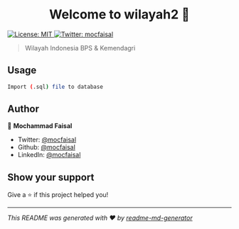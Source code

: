 <h1 align="center">Welcome to wilayah2 👋</h1>
<p>
  <a href="https://github.com/mocfaisal/wilayah2/blob/main/LICENSE" target="_blank">
    <img alt="License: MIT" src="https://img.shields.io/badge/License-MIT-yellow.svg" />
  </a>
  <a href="https://twitter.com/mocfaisal" target="_blank">
    <img alt="Twitter: mocfaisal" src="https://img.shields.io/twitter/follow/mocfaisal.svg?style=social" />
  </a>
</p>

> Wilayah Indonesia BPS & Kemendagri

## Usage

```sh
Import (.sql) file to database
```

## Author

👤 **Mochammad Faisal**

* Twitter: [@mocfaisal](https://twitter.com/mocfaisal)
* Github: [@mocfaisal](https://github.com/mocfaisal)
* LinkedIn: [@mocfaisal](https://linkedin.com/in/mocfaisal)

## Show your support

Give a ⭐️ if this project helped you!

***
_This README was generated with ❤️ by [readme-md-generator](https://github.com/kefranabg/readme-md-generator)_
